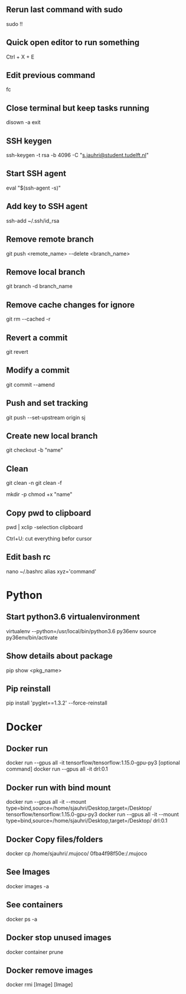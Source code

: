 ## Rerun last command with sudo
sudo !!

## Quick open editor to run something
Ctrl + X + E

## Edit previous command
fc

## Close terminal but keep tasks running
disown -a exit

## SSH keygen
ssh-keygen -t rsa -b 4096 -C "s.jauhri@student.tudelft.nl"

## Start SSH agent
eval "$(ssh-agent -s)"

## Add key to SSH agent
ssh-add ~/.ssh/id_rsa

## Remove remote branch
git push <remote_name> --delete <branch_name>

## Remove local branch
git branch -d branch_name

## Remove cache changes for ignore
git rm --cached <file> -r

## Revert a commit
git revert <hash-or-ref>

## Modify a commit
git commit --amend

## Push and set tracking
git push --set-upstream origin sj

## Create new local branch
git checkout -b "name"

## Clean
git clean -n
git clean -f

mkdir -p
chmod +x "name"

## Copy pwd to clipboard
pwd | xclip -selection clipboard

Ctrl+U: cut everything befor cursor

## Edit bash rc
nano ~/.bashrc
alias xyz='command' 

# Python

## Start python3.6 virtualenvironment
virtualenv --python=/usr/local/bin/python3.6 py36env
source py36env/bin/activate

## Show details about package
pip show <pkg_name>

## Pip reinstall
pip install 'pyglet==1.3.2' --force-reinstall

# Docker

## Docker run
docker run --gpus all -it tensorflow/tensorflow:1.15.0-gpu-py3 [optional command]
docker run --gpus all -it drl:0.1

## Docker run with bind mount
docker run --gpus all -it --mount type=bind,source=/home/sjauhri/Desktop,target=/Desktop/ tensorflow/tensorflow:1.15.0-gpu-py3
docker run --gpus all -it --mount type=bind,source=/home/sjauhri/Desktop,target=/Desktop/ drl:0.1

## Docker Copy files/folders
docker cp /home/sjauhri/.mujoco/ 0fba4f98f50e:/.mujoco

## See Images
docker images -a

## See containers
docker ps -a

## Docker stop unused images
docker container prune

## Docker remove images
docker rmi [Image] [Image]

